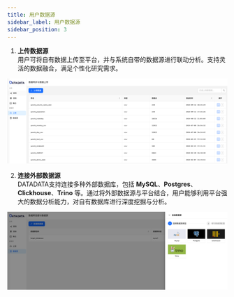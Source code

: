 ```yaml
---
title: 用户数据源
sidebar_label: 用户数据源
sidebar_position: 3
---
```



1. **上传数据源**  
用户可将自有数据上传至平台，并与系统自带的数据源进行联动分析。支持灵活的数据融合，满足个性化研究需求。

![image](./data2.png)

2. **连接外部数据源**  
DATADATA支持连接多种外部数据库，包括 **MySQL**、**Postgres**、**Clickhouse**、**Trino** 等。通过将外部数据源与平台结合，用户能够利用平台强大的数据分析能力，对自有数据库进行深度挖掘与分析。

![image](./data3.png)
